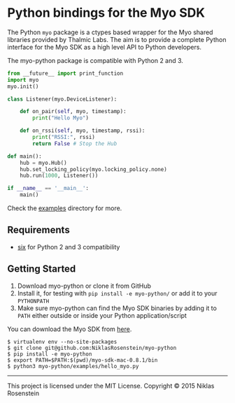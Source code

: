 # Python bindings for the Myo SDK

The Python `myo` package is a ctypes based wrapper for the Myo shared
libraries provided by Thalmic Labs. The aim is to provide a complete Python
interface for the Myo SDK as a high level API to Python developers.

The myo-python package is compatible with Python 2 and 3.

```python
from __future__ import print_function
import myo
myo.init()

class Listener(myo.DeviceListener):

    def on_pair(self, myo, timestamp):
        print("Hello Myo")

    def on_rssi(self, myo, timestamp, rssi):
        print("RSSI:", rssi)
        return False # Stop the Hub

def main():
    hub = myo.Hub()
    hub.set_locking_policy(myo.locking_policy.none)
    hub.run(1000, Listener())

if __name__ == '__main__':
    main()
```

Check the [examples](examples/) directory for more.

## Requirements

- [six](https://pypi.python.org/pypi/six) for Python 2 and 3 compatibility

## Getting Started

1. Download myo-python or clone it from GitHub
2. Install it, for testing with `pip install -e myo-python/` or add
   it to your `PYTHONPATH`
3. Make sure myo-python can find the Myo SDK binaries by adding it to
   `PATH` either outside or inside your Python application/script

You can download the Myo SDK from [here](https://developer.thalmic.com/downloads).

    $ virtualenv env --no-site-packages
    $ git clone git@github.com:NiklasRosenstein/myo-python
    $ pip install -e myo-python
    $ export PATH=$PATH:$(pwd)/myo-sdk-mac-0.8.1/bin
    $ python3 myo-python/examples/hello_myo.py

------------------------------------------------------------------------

This project is licensed under the MIT License. Copyright &copy; 2015 Niklas Rosenstein
